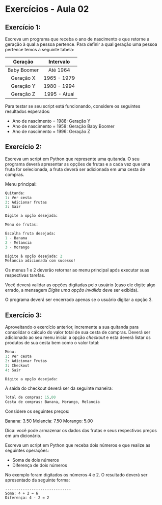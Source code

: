 # Exercícios - Aula 02


## Exercício 1:

Escreva um programa que receba o ano de nascimento e que retorne a geração à qual a pessoa pertence. Para definir a qual geração uma pessoa pertence temos a seguinte tabela:

|Geração|Intervalo|
|:-----:|:-------:|
|Baby Boomer|Até 1964
|Geração X|1965 - 1979
|Geração Y| 1980 - 1994
|Geração Z| 1995 - Atual

Para testar se seu script está funcionando, considere os seguintes resultados esperados:

- Ano de nascimento = 1988: Geração Y
- Ano de nascimento = 1958: Geração Baby Boomer
- Ano de nascimento = 1996: Geração Z

## Exercício 2:

Escreva um script em Python que represente uma quitanda. O seu programa deverá apresentar as opções de frutas e a cada vez que uma fruta for selecionada, a fruta deverá ser adicionada em uma cesta de compras.

Menu principal:

``` python
Quitanda:
1: Ver cesta
2: Adicionar frutas
3: Sair

Digite a opção desejada:
```

``` python
Menu de frutas:

Escolha fruta desejada:
1 - Banana
2 - Melancia
3 - Morango

Digite à opção desejada: 2
Melancia adicionada com sucesso!

```
Os menus 1 e 2 deverão retornar ao menu principal após executar suas respectivas tarefas.

Você deverá validar as opções digitadas pelo usuário (caso ele digite algo errado, a mensagem _Digite uma opção inválida_ deve ser exibida).

O programa deverá ser encerrado apenas se o usuário digitar a opção 3.

## Exercício 3:

Aproveitando o exercício anterior, incremente a sua quitanda para consolidar o cálculo do valor total de sua cesta de compras. Deverá ser adicionado ao seu menu inicial a opção _checkout_ e esta deverá listar os produtos de sua cesta bem como o valor total:


``` python
Menu:
1: Ver cesta
2: Adicionar Frutas
3: Checkout
4: Sair

Digite a opção desejada:
```

A saída do checkout deverá ser da seguinte maneira:

``` python
Total de compras: 15,00
Cesta de compras: Banana, Morango, Melancia
```

Considere os seguintes preços:

Banana: 3.50
Melancia: 7.50
Morango: 5.00

Dica: você pode armazenar os dados das frutas e seus respectivos preços em um dicionário.

Escreva um script em Python que receba dois números e que realize as seguintes operações:

- Soma de dois números
- Diferença de dois números

No exemplo foram digitados os números 4 e 2. O resultado deverá ser apresentado da seguinte forma:

```
------------------------------
Soma: 4 + 2 = 6
Diferença: 4 - 2 = 2
```

